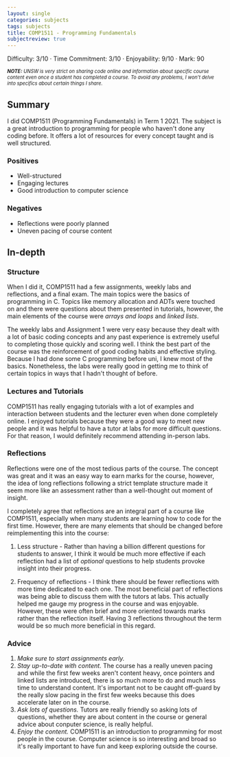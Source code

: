 ```yaml
---
layout: single
categories: subjects
tags: subjects
title: COMP1511 - Programming Fundamentals
subjectreview: true
---
```


Difficulty: 3/10 · Time Commitment: 3/10 · Enjoyability: 9/10 · Mark: 90

*<span style="font-size: 0.8em">**NOTE:** UNSW is very strict on sharing code online and information about specific course content even once a student has completed a course. To avoid any problems, I won't delve into specifics about certain things I share.</span>*

## Summary

I did COMP1511 (Programming Fundamentals) in Term 1 2021. The subject is a great introduction to programming for people who haven't done any coding before. It offers a lot of resources for every concept taught and is well structured.

### Positives

- Well-structured
- Engaging lectures
- Good introduction to computer science

### Negatives

- Reflections were poorly planned
- Uneven pacing of course content

## In-depth

### Structure

When I did it, COMP1511 had a few assignments, weekly labs and reflections, and a final exam. The main topics were the basics of programming in C. Topics like memory allocation and ADTs were touched on and there were questions about them presented in tutorials, however, the main elements of the course were *arrays and loops* and *linked lists*.

The weekly labs and Assignment 1 were very easy because they dealt with a lot of basic coding concepts and any past experience is extremely useful to completing those quickly and scoring well. I think the best part of the course was the reinforcement of good coding habits and effective styling. Because I had done some C programming before uni, I knew most of the basics. Nonetheless, the labs were really good in getting me to think of certain topics in ways that I hadn't thought of before.

### Lectures and Tutorials

COMP1511 has really engaging tutorials with a lot of examples and interaction between students and the lecturer even when done completely online. I enjoyed tutorials because they were a good way to meet new people and it was helpful to have a tutor at labs for more difficult questions. For that reason, I would definitely recommend attending in-person labs.

### Reflections

Reflections were one of the most tedious parts of the course. The concept was great and it was an easy way to earn marks for the course, however, the idea of long reflections following a strict template structure made it seem more like an assessment rather than a well-thought out moment of insight.

I completely agree that reflections are an integral part of a course like COMP1511, especially when many students are learning how to code for the first time. However, there are many elements that should be changed before reimplementing this into the course:

1. Less structure - Rather than having a billion different questions for students to answer, I think it would be much more effective if each reflection had a list of *optional* questions to help students provoke insight into their progress.

2. Frequency of reflections - I think there should be fewer reflections with more time dedicated to each one. The most beneficial part of reflections was being able to discuss them with the tutors at labs. This actually helped me gauge my progress in the course and was enjoyable. However, these were often brief and more oriented towards marks rather than the reflection itself. Having 3 reflections throughout the term would be so much more beneficial in this regard.

### Advice

1. *Make sure to start assignments early.*
2. *Stay up-to-date with content.* The course has a really uneven pacing and while the first few weeks aren't content heavy, once pointers and linked lists are introduced, there is so much more to do and much less time to understand content. It's important not to be caught off-guard by the really slow pacing in the first few weeks because this does accelerate later on in the course.
3. *Ask lots of questions.* Tutors are really friendly so asking lots of questions, whether they are about content in the course or general advice about conputer science, is really helpful.
4. *Enjoy the content.* COMP1511 is an introduction to programming for most people in the course. Computer science is so interesting and broad so it's really important to have fun and keep exploring outside the course.
